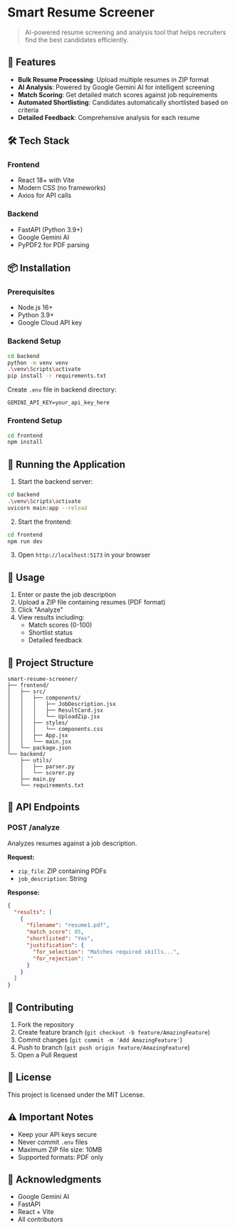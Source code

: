 # Smart Resume Screener

> AI-powered resume screening and analysis tool that helps recruiters find the best candidates efficiently.

## 🚀 Features

- **Bulk Resume Processing**: Upload multiple resumes in ZIP format
- **AI Analysis**: Powered by Google Gemini AI for intelligent screening
- **Match Scoring**: Get detailed match scores against job requirements
- **Automated Shortlisting**: Candidates automatically shortlisted based on criteria
- **Detailed Feedback**: Comprehensive analysis for each resume

## 🛠️ Tech Stack

### Frontend
- React 18+ with Vite
- Modern CSS (no frameworks)
- Axios for API calls

### Backend
- FastAPI (Python 3.9+)
- Google Gemini AI
- PyPDF2 for PDF parsing

## 📦 Installation

### Prerequisites
- Node.js 16+
- Python 3.9+
- Google Cloud API key

### Backend Setup
```bash
cd backend
python -m venv venv
.\venv\Scripts\activate
pip install -r requirements.txt
```

Create `.env` file in backend directory:
```env
GEMINI_API_KEY=your_api_key_here
```

### Frontend Setup
```bash
cd frontend
npm install
```

## 🚀 Running the Application

1. Start the backend server:
```bash
cd backend
.\venv\Scripts\activate
uvicorn main:app --reload
```

2. Start the frontend:
```bash
cd frontend
npm run dev
```

3. Open `http://localhost:5173` in your browser

## 📝 Usage

1. Enter or paste the job description
2. Upload a ZIP file containing resumes (PDF format)
3. Click "Analyze"
4. View results including:
   - Match scores (0-100)
   - Shortlist status
   - Detailed feedback

## 📁 Project Structure

```
smart-resume-screener/
├── frontend/
│   ├── src/
│   │   ├── components/
│   │   │   ├── JobDescription.jsx
│   │   │   ├── ResultCard.jsx
│   │   │   └── UploadZip.jsx
│   │   ├── styles/
│   │   │   └── components.css
│   │   ├── App.jsx
│   │   └── main.jsx
│   └── package.json
└── backend/
    ├── utils/
    │   ├── parser.py
    │   └── scorer.py
    ├── main.py
    └── requirements.txt
```

## 🔌 API Endpoints

### POST /analyze
Analyzes resumes against a job description.

**Request:**
- `zip_file`: ZIP containing PDFs
- `job_description`: String

**Response:**
```json
{
  "results": [
    {
      "filename": "resume1.pdf",
      "match_score": 85,
      "shortlisted": "Yes",
      "justification": {
        "for_selection": "Matches required skills...",
        "for_rejection": ""
      }
    }
  ]
}
```

## 🤝 Contributing

1. Fork the repository
2. Create feature branch (`git checkout -b feature/AmazingFeature`)
3. Commit changes (`git commit -m 'Add AmazingFeature'`)
4. Push to branch (`git push origin feature/AmazingFeature`)
5. Open a Pull Request

## 📄 License

This project is licensed under the MIT License.

## ⚠️ Important Notes

- Keep your API keys secure
- Never commit `.env` files
- Maximum ZIP file size: 10MB
- Supported formats: PDF only

## 🙏 Acknowledgments

- Google Gemini AI
- FastAPI
- React + Vite
- All contributors
